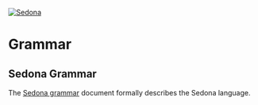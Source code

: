 
<!--
[//]: # (Copyright &#169; 2009 Tridium, Inc
  Licensed under the Academic Free License version 3.0

  History:
    10 Feb 09  Brian Frank  Creation
) -->
[![Sedona](../logo.png)](/)

# Grammar

## Sedona Grammar

The [Sedona grammar](./sedona-grammar.txt) document formally describes the
Sedona language.
